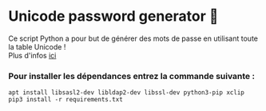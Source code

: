 # Unicode password generator 🔑

Ce script Python a pour but de générer des mots de passe en utilisant toute la table Unicode !<br>
Plus d'infos [ici](https://blog.eban.bzh/tutoriel/vos-mots-de-passe-sont-ils-vraiment-securises.html)<br>

### Pour installer les dépendances entrez la commande suivante : <br>

```
apt install libsasl2-dev libldap2-dev libssl-dev python3-pip xclip
pip3 install -r requirements.txt
```
